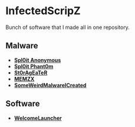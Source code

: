 # InfectedScripZ
Bunch of software that I made all in one repository.

## Malware
* **[Spl0it Anonymous](https://github.com/MrSleekZ/Spl0it-Anonymous)**
* **[Spl0it Phant0m](https://github.com/MrSleekZ/Spl0it-Phant0m)**
* **[St0rAgEaTeR](https://github.com/MrSleekZ/St0rAgEaTeR)**
* **[MEMZX](https://github.com/MrSleekZ/MEMEZX)**
* **[SomeWeirdMalwareICreated](https://github.com/MrSleekZ/SomeWeirdMalwareThatICreated)**

## Software
* **[WelcomeLauncher](https://github.com/MrSleekZ/WelcomeLauncher)**


